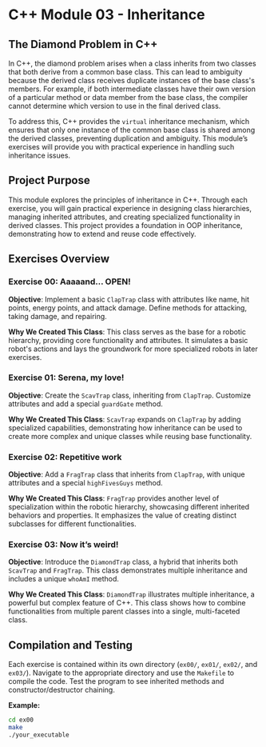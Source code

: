 # C++ Module 03 - Inheritance

## The Diamond Problem in C++
In C++, the diamond problem arises when a class inherits from two classes that both derive from a common base class. This can lead to ambiguity because the derived class receives duplicate instances of the base class's members. For example, if both intermediate classes have their own version of a particular method or data member from the base class, the compiler cannot determine which version to use in the final derived class.

To address this, C++ provides the `virtual` inheritance mechanism, which ensures that only one instance of the common base class is shared among the derived classes, preventing duplication and ambiguity. This module’s exercises will provide you with practical experience in handling such inheritance issues.

## Project Purpose
This module explores the principles of inheritance in C++. Through each exercise, you will gain practical experience in designing class hierarchies, managing inherited attributes, and creating specialized functionality in derived classes. This project provides a foundation in OOP inheritance, demonstrating how to extend and reuse code effectively.

## Exercises Overview

### Exercise 00: Aaaaand... OPEN!
**Objective**: Implement a basic `ClapTrap` class with attributes like name, hit points, energy points, and attack damage. Define methods for attacking, taking damage, and repairing.

**Why We Created This Class**: This class serves as the base for a robotic hierarchy, providing core functionality and attributes. It simulates a basic robot's actions and lays the groundwork for more specialized robots in later exercises.

### Exercise 01: Serena, my love!
**Objective**: Create the `ScavTrap` class, inheriting from `ClapTrap`. Customize attributes and add a special `guardGate` method.

**Why We Created This Class**: `ScavTrap` expands on `ClapTrap` by adding specialized capabilities, demonstrating how inheritance can be used to create more complex and unique classes while reusing base functionality.

### Exercise 02: Repetitive work
**Objective**: Add a `FragTrap` class that inherits from `ClapTrap`, with unique attributes and a special `highFivesGuys` method.

**Why We Created This Class**: `FragTrap` provides another level of specialization within the robotic hierarchy, showcasing different inherited behaviors and properties. It emphasizes the value of creating distinct subclasses for different functionalities.

### Exercise 03: Now it’s weird!
**Objective**: Introduce the `DiamondTrap` class, a hybrid that inherits both `ScavTrap` and `FragTrap`. This class demonstrates multiple inheritance and includes a unique `whoAmI` method.

**Why We Created This Class**: `DiamondTrap` illustrates multiple inheritance, a powerful but complex feature of C++. This class shows how to combine functionalities from multiple parent classes into a single, multi-faceted class.

## Compilation and Testing
Each exercise is contained within its own directory (`ex00/`, `ex01/`, `ex02/`, and `ex03/`). Navigate to the appropriate directory and use the `Makefile` to compile the code. Test the program to see inherited methods and constructor/destructor chaining.

**Example:**
```bash
cd ex00
make
./your_executable
